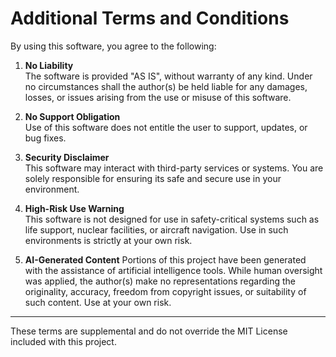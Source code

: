 # Additional Terms and Conditions

By using this software, you agree to the following:

1. **No Liability**  
   The software is provided "AS IS", without warranty of any kind. Under no circumstances shall the author(s) be held liable for any damages, losses, or issues arising from the use or misuse of this software.

2. **No Support Obligation**  
   Use of this software does not entitle the user to support, updates, or bug fixes.

3. **Security Disclaimer**  
   This software may interact with third-party services or systems. You are solely responsible for ensuring its safe and secure use in your environment.

4. **High-Risk Use Warning**  
   This software is not designed for use in safety-critical systems such as life support, nuclear facilities, or aircraft navigation. Use in such environments is strictly at your own risk.

5. **AI-Generated Content**
    Portions of this project have been generated with the assistance of artificial intelligence tools. While human oversight was applied, the author(s) make no representations regarding the originality, accuracy, freedom from copyright issues, or suitability of such content. Use at your own risk.

---

These terms are supplemental and do not override the MIT License included with this project.